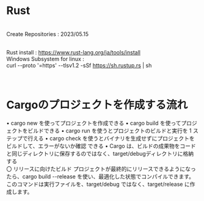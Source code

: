 # Rust
<br>
Create Repositories : 2023/05.15
<br><br>

Rust install : https://www.rust-lang.org/ja/tools/install
<br>
Windows Subsystem for linux :<br>
curl --proto '=https' --tlsv1.2 -sSf https://sh.rustup.rs | sh
<br><br><br>

# Cargoのプロジェクトを作成する流れ

• cargo new を使ってプロジェクトを作成できる
• cargo build を使ってプロジェクトをビルドできる
• cargo run を使うとプロジェクトのビルドと実行を 1 ステップで行える
• cargo check を使うとバイナリを生成せずにプロジェクトをビルドして、エラーがないか確認
できる
• Cargo は、ビルドの成果物をコードと同じディレクトリに保存するのではなく、target/debugディレクトリに格納する
<br>
〇 リリースに向けたビルド
プロジェクトが最終的にリリースできるようになったら、cargo build --release を使い、最適化した状態でコンパイルできます。
このコマンドは実行ファイルを、target/debug ではなく、target/release に作成します。
